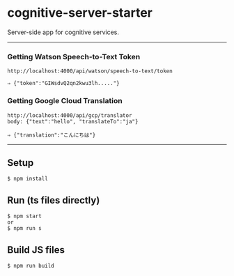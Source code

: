# cognitive-server-starter
Server-side app for cognitive services.

---

### Getting Watson Speech-to-Text Token

```
http://localhost:4000/api/watson/speech-to-text/token

⇒ {"token":"GIWsdvQ2qn2kwu3lh....."}
```

### Getting Google Cloud Translation

```
http://localhost:4000/api/gcp/translator
body: {"text":"hello", "translateTo":"ja"}

⇒ {"translation":"こんにちは"}
```

---

## Setup
```
$ npm install
```

## Run (ts files directly)
```
$ npm start
or
$ npm run s
```

## Build JS files
```
$ npm run build
```
